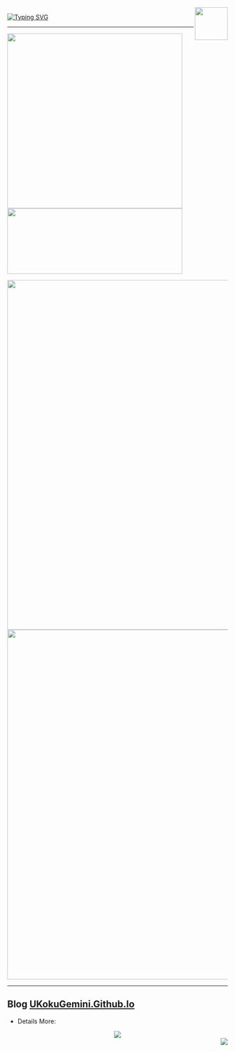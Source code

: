 
<img src="https://weather-icon.journeyad.repl.co/@tongling?v=1" height="75" align="right">

[![Typing SVG](https://readme-typing-svg.demolab.com?font=Fira+Code&weight=800&size=28&pause=1000&width=437&lines=Hi~%F0%9F%91%8B;I'm+UkokuGemini;UkokuGemini+Just+UkokuGemini;Nothing+Else+...;Any+Way+%2C+Enjoy+Life+;%F0%9F%98%8B)](https://git.io/typing-svg)
***

<img src="https://github-readme-stats.vercel.app/api?username=ukokugemini&hide=contribs,issues&theme=calm&show_icons=true&count_private=true&include_all_commits=true"  width="400"><img src="https://streak-stats.demolab.com?user=UkokuGemini&theme=halloween&hide_border=true&border_radius=5.2&locale=zh&date_format=%5BY%20%5DM%20j&ring=DD2727&dates=009450E0&sideNums=DD2727" height="150" width="400">

<center><img src="https://github-readme-activity-graph.cyclic.app/graph?username=UkokuGemini&theme=github" width="800"></center>
<center><img src="https://ghchart.rshah.org/444444/UkokuGemini" width="800"></center>

*** 

## Blog [UKokuGemini.Github.Io](https://ukokugemini.github.io/)

- Details More:

<center>
<img src="https://metrics.lecoq.io/UkokuGemini?template=classic&isocalendar=1&languages=1&achievements=1&lines=1&stars=1&habits=1&people=1&introduction=1&activity=1&fortune=1&base=header%2C%20activity%2C%20community%2C%20repositories%2C%20metadata&base.indepth=false&base.hireable=false&base.skip=false&isocalendar=false&isocalendar.duration=half-year&languages=false&languages.limit=4&languages.threshold=0%25&languages.other=true&languages.colors=github&languages.sections=most-used&languages.indepth=false&languages.analysis.timeout=15&languages.analysis.timeout.repositories=7.5&languages.categories=markup%2C%20programming&languages.recent.categories=markup%2C%20programming&languages.recent.load=300&languages.recent.days=14&lines=false&lines.sections=base&lines.repositories.limit=4&lines.history.limit=1&stars=false&stars.limit=2&habits=false&habits.from=200&habits.days=14&habits.facts=true&habits.charts=false&habits.charts.type=classic&habits.trim=false&habits.languages.limit=8&habits.languages.threshold=0%25&people=false&people.limit=24&people.identicons=false&people.identicons.hide=false&people.size=28&people.types=followers%2C%20following&people.shuffle=false&introduction=false&introduction.title=true&achievements=false&achievements.threshold=C&achievements.secrets=true&achievements.display=detailed&achievements.limit=2&activity=false&activity.limit=2&activity.load=300&activity.days=14&activity.visibility=all&activity.timestamps=false&activity.filter=all&fortune=false&config.timezone=Asia%2FShanghai">
</center>

<img src="https://count.getloli.com/get/@UkokuGemini Github?theme=rule34" align="right"> 
